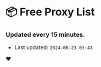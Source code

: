 # :package: Free Proxy List
### Updated every 15 minutes.

- Last updated: `2024-08-23 03:43`

:heart:
